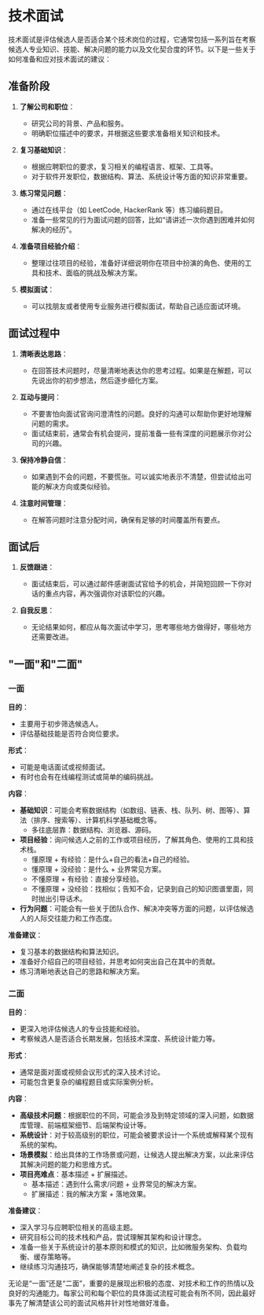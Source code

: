 # 技术面试

技术面试是评估候选人是否适合某个技术岗位的过程，它通常包括一系列旨在考察候选人专业知识、技能、解决问题的能力以及文化契合度的环节。以下是一些关于如何准备和应对技术面试的建议：

## 准备阶段

1. **了解公司和职位**：

   - 研究公司的背景、产品和服务。
   - 明确职位描述中的要求，并根据这些要求准备相关知识和技术。

2. **复习基础知识**：

   - 根据应聘职位的要求，复习相关的编程语言、框架、工具等。
   - 对于软件开发职位，数据结构、算法、系统设计等方面的知识非常重要。

3. **练习常见问题**：

   - 通过在线平台（如 LeetCode, HackerRank 等）练习编码题目。
   - 准备一些常见的行为面试问题的回答，比如“请讲述一次你遇到困难并如何解决的经历”。

4. **准备项目经验介绍**：

   - 整理过往项目的经验，准备好详细说明你在项目中扮演的角色、使用的工具和技术、面临的挑战及解决方案。

5. **模拟面试**：
   - 可以找朋友或者使用专业服务进行模拟面试，帮助自己适应面试环境。

## 面试过程中

1. **清晰表达思路**：

   - 在回答技术问题时，尽量清晰地表达你的思考过程。如果是在解题，可以先说出你的初步想法，然后逐步细化方案。

2. **互动与提问**：

   - 不要害怕向面试官询问澄清性的问题。良好的沟通可以帮助你更好地理解问题的需求。
   - 面试结束前，通常会有机会提问，提前准备一些有深度的问题展示你对公司的兴趣。

3. **保持冷静自信**：

   - 如果遇到不会的问题，不要慌张。可以诚实地表示不清楚，但尝试给出可能的解决方向或类似经验。

4. **注意时间管理**：
   - 在解答问题时注意分配时间，确保有足够的时间覆盖所有要点。

## 面试后

1. **反馈跟进**：

   - 面试结束后，可以通过邮件感谢面试官给予的机会，并简短回顾一下你对话的重点内容，再次强调你对该职位的兴趣。

2. **自我反思**：
   - 无论结果如何，都应从每次面试中学习，思考哪些地方做得好，哪些地方还需要改进。

## "一面"和"二面"

### 一面

**目的**：

- 主要用于初步筛选候选人。
- 评估基础技能是否符合岗位要求。

**形式**：

- 可能是电话面试或视频面试。
- 有时也会有在线编程测试或简单的编码挑战。

**内容**：

- **基础知识**：可能会考察数据结构（如数组、链表、栈、队列、树、图等）、算法（排序、搜索等）、计算机科学基础概念等。
  - 多往<err>底层</err>靠：数据结构、浏览器、源码。
- **项目经验**：询问候选人之前的工作或项目经历，了解其角色、使用的工具和技术栈。
  - 懂原理 + 有经验：是什么+<err>自己的看法+自己的经验</err>。
  - 懂原理 + 没经验：是什么 + <err>业界常见方案</err>。
  - 不懂原理 + 有经验：<err>直接分享经验</err>。
  - 不懂原理 + 没经验：找<err>相似</err>；告知不会，记录到自己的<err>知识图谱</err>里面，同时抛出引导话术。
- **行为问题**：可能会有一些关于团队合作、解决冲突等方面的问题，以评估候选人的人际交往能力和工作态度。

**准备建议**：

- 复习基本的数据结构和算法知识。
- 准备好介绍自己的项目经验，并思考如何突出自己在其中的贡献。
- 练习清晰地表达自己的思路和解决方案。

### 二面

**目的**：

- 更深入地评估候选人的专业技能和经验。
- 考察候选人是否适合长期发展，包括技术深度、系统设计能力等。

**形式**：

- 通常是面对面或视频会议形式的深入技术讨论。
- 可能包含更复杂的编程题目或实际案例分析。

**内容**：

- **高级技术问题**：根据职位的不同，可能会涉及到特定领域的深入问题，如数据库管理、前端框架细节、后端架构设计等。
- **系统设计**：对于较高级别的职位，可能会被要求设计一个系统或解释某个现有系统的架构。
- **场景模拟**：给出具体的工作场景或问题，让候选人提出解决方案，以此来评估其解决问题的能力和思维方式。
- **项目亮难点**：基本描述 + 扩展描述。
  - 基本描述：遇到什么需求/问题 + 业界常见的解决方案。
  - 扩展描述：我的解决方案 + 落地效果。

**准备建议**：

- 深入学习与应聘职位相关的高级主题。
- 研究目标公司的技术栈和产品，尝试理解其架构和设计理念。
- 准备一些关于系统设计的基本原则和模式的知识，比如微服务架构、负载均衡、缓存策略等。
- 继续练习沟通技巧，确保能够清楚地阐述复杂的技术概念。

无论是“一面”还是“二面”，重要的是展现出积极的态度、对技术和工作的热情以及良好的沟通能力。每家公司和每个职位的具体面试流程可能会有所不同，因此最好事先了解清楚该公司的面试风格并针对性地做好准备。
